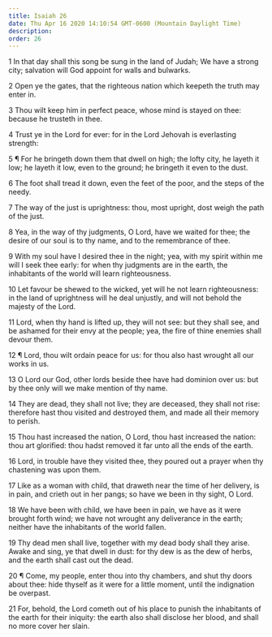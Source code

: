 ```yaml
---
title: Isaiah 26
date: Thu Apr 16 2020 14:10:54 GMT-0600 (Mountain Daylight Time)
description: 
order: 26
---
```


<p>
  1 In that day shall this song be sung in the land of Judah; We have a strong
  city; salvation will God appoint for walls and bulwarks.
</p>
<p>
  2 Open ye the gates, that the righteous nation which keepeth the truth may
  enter in.
</p>
<p>
  3 Thou wilt keep him in perfect peace, whose mind is stayed on thee: because
  he trusteth in thee.
</p>
<p>
  4 Trust ye in the Lord for ever: for in the Lord Jehovah is everlasting
  strength:
</p>
<p>
  5 &#xB6; For he bringeth down them that dwell on high; the lofty city, he
  layeth it low; he layeth it low, even to the ground; he bringeth it even to
  the dust.
</p>
<p>
  6 The foot shall tread it down, even the feet of the poor, and the steps of
  the needy.
</p>
<p>
  7 The way of the just is uprightness: thou, most upright, dost weigh the path
  of the just.
</p>
<p>
  8 Yea, in the way of thy judgments, O Lord, have we waited for thee; the
  desire of our soul is to thy name, and to the remembrance of thee.
</p>
<p>
  9 With my soul have I desired thee in the night; yea, with my spirit within me
  will I seek thee early: for when thy judgments are in the earth, the
  inhabitants of the world will learn righteousness.
</p>
<p>
  10 Let favour be shewed to the wicked, yet will he not learn righteousness: in
  the land of uprightness will he deal unjustly, and will not behold the majesty
  of the Lord.
</p>
<p>
  11 Lord, when thy hand is lifted up, they will not see: but they shall see,
  and be ashamed for their envy at the people; yea, the fire of thine enemies
  shall devour them.
</p>
<p>
  12 &#xB6; Lord, thou wilt ordain peace for us: for thou also hast wrought all
  our works in us.
</p>
<p>
  13 O Lord our God, other lords beside thee have had dominion over us: but by
  thee only will we make mention of thy name.
</p>
<p>
  14 They are dead, they shall not live; they are deceased, they shall not rise:
  therefore hast thou visited and destroyed them, and made all their memory to
  perish.
</p>
<p>
  15 Thou hast increased the nation, O Lord, thou hast increased the nation:
  thou art glorified: thou hadst removed it far unto all the ends of the earth.
</p>
<p>
  16 Lord, in trouble have they visited thee, they poured out a prayer when thy
  chastening was upon them.
</p>
<p>
  17 Like as a woman with child, that draweth near the time of her delivery, is
  in pain, and crieth out in her pangs; so have we been in thy sight, O Lord.
</p>
<p>
  18 We have been with child, we have been in pain, we have as it were brought
  forth wind; we have not wrought any deliverance in the earth; neither have the
  inhabitants of the world fallen.
</p>
<p>
  19 Thy dead men shall live, together with my dead body shall they arise. Awake
  and sing, ye that dwell in dust: for thy dew is as the dew of herbs, and the
  earth shall cast out the dead.
</p>
<p>
  20 &#xB6; Come, my people, enter thou into thy chambers, and shut thy doors
  about thee: hide thyself as it were for a little moment, until the indignation
  be overpast.
</p>
<p>
  21 For, behold, the Lord cometh out of his place to punish the inhabitants of
  the earth for their iniquity: the earth also shall disclose her blood, and
  shall no more cover her slain.
</p>
